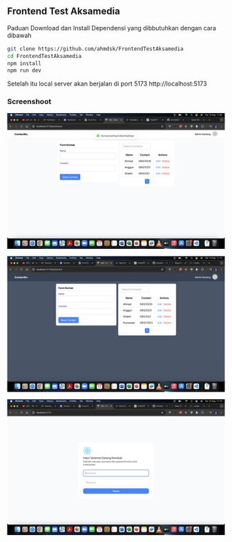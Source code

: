 ## Frontend Test Aksamedia

Paduan Download dan Install Dependensi yang dibbutuhkan dengan cara dibawah

```sh
git clone https://github.com/ahmdsk/FrontendTestAksamedia
cd FrontendTestAksamedia
npm install
npm run dev
```

Setelah itu local server akan berjalan di port 5173
http://localhost:5173

### Screenshoot
![Add Page](public/screenshoot/add.png)

![Dark Mode](public/screenshoot/dark-mode.png)

![Login](public/screenshoot/login.png)